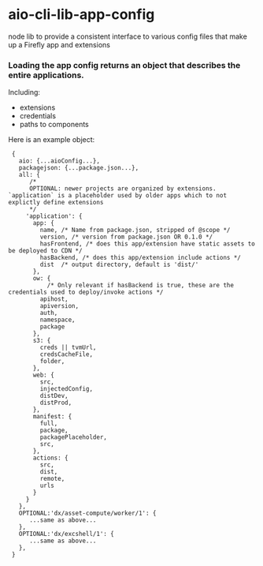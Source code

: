<!--
Copyright 2021 Adobe. All rights reserved.
This file is licensed to you under the Apache License, Version 2.0 (the "License");
you may not use this file except in compliance with the License. You may obtain a copy
of the License at http://www.apache.org/licenses/LICENSE-2.0

Unless required by applicable law or agreed to in writing, software distributed under
the License is distributed on an "AS IS" BASIS, WITHOUT WARRANTIES OR REPRESENTATIONS
OF ANY KIND, either express or implied. See the License for the specific language
governing permissions and limitations under the License.
-->

# aio-cli-lib-app-config

node lib to provide a consistent interface to various config files that make up a Firefly app and extensions

### Loading the app config returns an object that describes the entire applications. 
Including:

- extensions
- credentials
- paths to components

Here is an example object:

```
 {
   aio: {...aioConfig...},
   packagejson: {...package.json...},
   all: {
      /*
      OPTIONAL: newer projects are organized by extensions. `application` is a placeholder used by older apps which to not explictly define extensions
      */
     'application': {
       app: {
         name, /* Name from package.json, stripped of @scope */
         version, /* version from package.json OR 0.1.0 */
         hasFrontend, /* does this app/extension have static assets to be deployed to CDN */
         hasBackend, /* does this app/extension include actions */
         dist  /* output directory, default is 'dist/'
       },
       ow: {
           /* Only relevant if hasBackend is true, these are the credentials used to deploy/invoke actions */
         apihost,
         apiversion,
         auth,
         namespace,
         package
       },
       s3: {
         creds || tvmUrl,
         credsCacheFile,
         folder,
       },
       web: {
         src,
         injectedConfig,
         distDev,
         distProd,
       },
       manifest: {
         full,
         package,
         packagePlaceholder,
         src,
       },
       actions: {
         src,
         dist,
         remote,
         urls
       }
     }
   },
   OPTIONAL:'dx/asset-compute/worker/1': {
      ...same as above...
   },
   OPTIONAL:'dx/excshell/1': {
      ...same as above...
   },
 }
```
